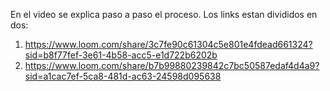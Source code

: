 En el video se explica paso a paso el proceso.
Los links estan divididos en dos:
1. https://www.loom.com/share/3c7fe90c61304c5e801e4fdead661324?sid=b8f77fef-3e61-4b58-acc5-e1d722b6202b
2. https://www.loom.com/share/b7b99880239842c7bc50587edaf4d4a9?sid=a1cac7ef-5ca8-481d-ac63-24598d095638
